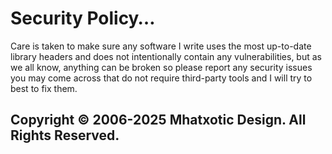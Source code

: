 # Security Policy…

Care is taken to make sure any software I write uses the most up-to-date library headers and does not intentionally contain any vulnerabilities, but as we all know, anything can be broken so please report any security issues you may come across that do not require third-party tools and I will try to best to fix them.

## Copyright © 2006-2025 Mhatxotic Design. All Rights Reserved.
